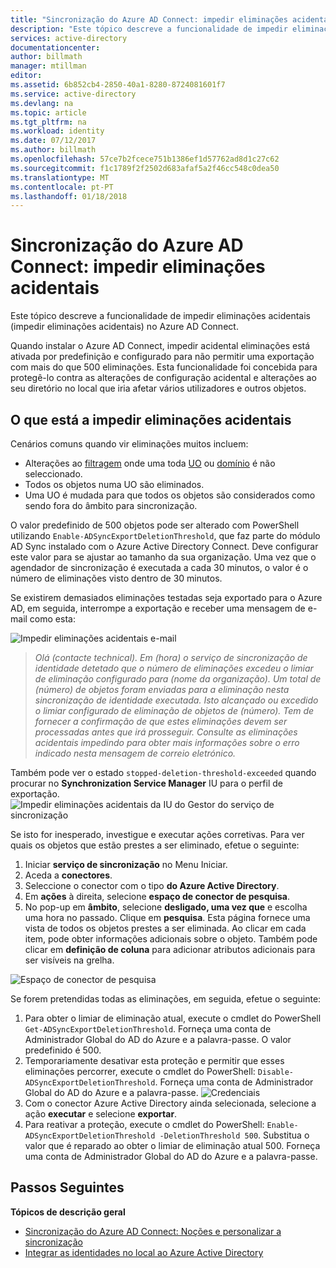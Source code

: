 ```yaml
---
title: "Sincronização do Azure AD Connect: impedir eliminações acidentais | Microsoft Docs"
description: "Este tópico descreve a funcionalidade de impedir eliminações acidentais (impedir eliminações acidentais) no Azure AD Connect."
services: active-directory
documentationcenter: 
author: billmath
manager: mtillman
editor: 
ms.assetid: 6b852cb4-2850-40a1-8280-8724081601f7
ms.service: active-directory
ms.devlang: na
ms.topic: article
ms.tgt_pltfrm: na
ms.workload: identity
ms.date: 07/12/2017
ms.author: billmath
ms.openlocfilehash: 57ce7b2fcece751b1386ef1d57762ad8d1c27c62
ms.sourcegitcommit: f1c1789f2f2502d683afaf5a2f46cc548c0dea50
ms.translationtype: MT
ms.contentlocale: pt-PT
ms.lasthandoff: 01/18/2018
---
```

# <a name="azure-ad-connect-sync-prevent-accidental-deletes"></a>Sincronização do Azure AD Connect: impedir eliminações acidentais
Este tópico descreve a funcionalidade de impedir eliminações acidentais (impedir eliminações acidentais) no Azure AD Connect.

Quando instalar o Azure AD Connect, impedir acidental eliminações está ativada por predefinição e configurado para não permitir uma exportação com mais do que 500 eliminações. Esta funcionalidade foi concebida para protegê-lo contra as alterações de configuração acidental e alterações ao seu diretório no local que iria afetar vários utilizadores e outros objetos.

## <a name="what-is-prevent-accidental-deletes"></a>O que está a impedir eliminações acidentais
Cenários comuns quando vir eliminações muitos incluem:

* Alterações ao [filtragem](active-directory-aadconnectsync-configure-filtering.md) onde uma toda [UO](active-directory-aadconnectsync-configure-filtering.md#organizational-unitbased-filtering) ou [domínio](active-directory-aadconnectsync-configure-filtering.md#domain-based-filtering) é não seleccionado.
* Todos os objetos numa UO são eliminados.
* Uma UO é mudada para que todos os objetos são considerados como sendo fora do âmbito para sincronização.

O valor predefinido de 500 objetos pode ser alterado com PowerShell utilizando `Enable-ADSyncExportDeletionThreshold`, que faz parte do módulo AD Sync instalado com o Azure Active Directory Connect. Deve configurar este valor para se ajustar ao tamanho da sua organização. Uma vez que o agendador de sincronização é executada a cada 30 minutos, o valor é o número de eliminações visto dentro de 30 minutos.

Se existirem demasiados eliminações testadas seja exportado para o Azure AD, em seguida, interrompe a exportação e receber uma mensagem de e-mail como esta:

![Impedir eliminações acidentais e-mail](./media/active-directory-aadconnectsync-feature-prevent-accidental-deletes/email.png)

> *Olá (contacte technical). Em (hora) o serviço de sincronização de identidade detetado que o número de eliminações excedeu o limiar de eliminação configurado para (nome da organização). Um total de (número) de objetos foram enviadas para a eliminação nesta sincronização de identidade executada. Isto alcançado ou excedido o limiar configurado de eliminação de objetos de (número). Tem de fornecer a confirmação de que estes eliminações devem ser processadas antes que irá prosseguir. Consulte as eliminações acidentais impedindo para obter mais informações sobre o erro indicado nesta mensagem de correio eletrónico.*
>
> 

Também pode ver o estado `stopped-deletion-threshold-exceeded` quando procurar no **Synchronization Service Manager** IU para o perfil de exportação.
![Impedir eliminações acidentais da IU do Gestor do serviço de sincronização](./media/active-directory-aadconnectsync-feature-prevent-accidental-deletes/syncservicemanager.png)

Se isto for inesperado, investigue e executar ações corretivas. Para ver quais os objetos que estão prestes a ser eliminado, efetue o seguinte:

1. Iniciar **serviço de sincronização** no Menu Iniciar.
2. Aceda a **conectores**.
3. Seleccione o conector com o tipo **do Azure Active Directory**.
4. Em **ações** à direita, selecione **espaço de conector de pesquisa**.
5. No pop-up em **âmbito**, selecione **desligado, uma vez que** e escolha uma hora no passado. Clique em **pesquisa**. Esta página fornece uma vista de todos os objetos prestes a ser eliminada. Ao clicar em cada item, pode obter informações adicionais sobre o objeto. Também pode clicar em **definição de coluna** para adicionar atributos adicionais para ser visíveis na grelha.

![Espaço de conector de pesquisa](./media/active-directory-aadconnectsync-feature-prevent-accidental-deletes/searchcs.png)

Se forem pretendidas todas as eliminações, em seguida, efetue o seguinte:

1. Para obter o limiar de eliminação atual, execute o cmdlet do PowerShell `Get-ADSyncExportDeletionThreshold`. Forneça uma conta de Administrador Global do AD do Azure e a palavra-passe. O valor predefinido é 500.
2. Temporariamente desativar esta proteção e permitir que esses eliminações percorrer, execute o cmdlet do PowerShell: `Disable-ADSyncExportDeletionThreshold`. Forneça uma conta de Administrador Global do AD do Azure e a palavra-passe.
   ![Credenciais](./media/active-directory-aadconnectsync-feature-prevent-accidental-deletes/credentials.png)
3. Com o conector Azure Active Directory ainda selecionada, selecione a ação **executar** e selecione **exportar**.
4. Para reativar a proteção, execute o cmdlet do PowerShell: `Enable-ADSyncExportDeletionThreshold -DeletionThreshold 500`. Substitua o valor que é reparado ao obter o limiar de eliminação atual 500. Forneça uma conta de Administrador Global do AD do Azure e a palavra-passe.

## <a name="next-steps"></a>Passos Seguintes
**Tópicos de descrição geral**

* [Sincronização do Azure AD Connect: Noções e personalizar a sincronização](active-directory-aadconnectsync-whatis.md)
* [Integrar as identidades no local ao Azure Active Directory](active-directory-aadconnect.md)
